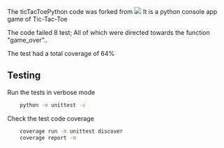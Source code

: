 
The ticTacToePython code was forked from ![](jac300/ticTacToePython)
It is a python console app game of Tic-Tac-Toe

The code failed 8 test;
All of which were directed towards the function "game_over"..

The test had a total coverage of 64%

## Testing
Run the tests in verbose mode
```bash
    python -m unittest -v       
```
Check the test code coverage
```bash
    coverage run -m unittest discover 
    coverage report -m   
```
